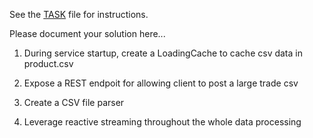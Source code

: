 See the [TASK](./TASK.md) file for instructions.

Please document your solution here...

1. During service startup, create a LoadingCache to cache csv data in product.csv

2. Expose a REST endpoit for allowing client to post a large trade csv

3. Create a CSV file parser

4. Leverage reactive streaming throughout the whole data processing 

